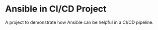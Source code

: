 # Ansible in CI/CD Project

A project to demonstrate how Ansible can be helpful in a CI/CD pipeline.

